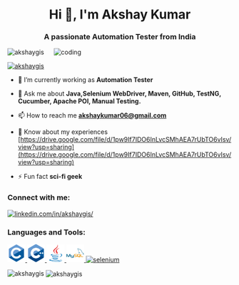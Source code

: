 <h1 align="center">Hi 👋, I'm Akshay Kumar</h1>
<h3 align="center">A passionate Automation Tester from India</h3>

<img align="right" alt="coding" width="400" src="https://media3.giphy.com/media/RbDKaczqWovIugyJmW/giphy.gif?cid=6c09b952f4yo36reairkw81857yguzxdkg86h9fu34yz6rvh&ep=v1_internal_gif_by_id&rid=giphy.gif&ct=g">

<p align="left"> <img src="https://komarev.com/ghpvc/?username=akshaygis&label=Profile%20views&color=0e75b6&style=flat" alt="akshaygis" /> </p>

<p align="left"> <a href="https://github.com/ryo-ma/github-profile-trophy"><img src="https://github-profile-trophy.vercel.app/?username=akshaygis" alt="akshaygis" /></a> </p>

- 🔭 I’m currently working as **Automation Tester**

- 💬 Ask me about **Java,Selenium WebDriver, Maven, GitHub, TestNG, Cucumber, Apache POI, Manual Testing.**

- 📫 How to reach me **akshaykumar06@gmail.com**

- 📄 Know about my experiences [https://drive.google.com/file/d/1pw9If7IDO6InLvcSMhAEA7rUbTO6vIsv/view?usp=sharing](https://drive.google.com/file/d/1pw9If7IDO6InLvcSMhAEA7rUbTO6vIsv/view?usp=sharing)

- ⚡ Fun fact **sci-fi geek**

<h3 align="left">Connect with me:</h3>
<p align="left">
<a href="https://linkedin.com/in/linkedin.com/in/akshaygis/" target="blank"><img align="center" src="https://raw.githubusercontent.com/rahuldkjain/github-profile-readme-generator/master/src/images/icons/Social/linked-in-alt.svg" alt="linkedin.com/in/akshaygis/" height="30" width="40" /></a>
</p>

<h3 align="left">Languages and Tools:</h3>
<p align="left"> <a href="https://www.cprogramming.com/" target="_blank" rel="noreferrer"> <img src="https://raw.githubusercontent.com/devicons/devicon/master/icons/c/c-original.svg" alt="c" width="40" height="40"/> </a> <a href="https://www.w3schools.com/cpp/" target="_blank" rel="noreferrer"> <img src="https://raw.githubusercontent.com/devicons/devicon/master/icons/cplusplus/cplusplus-original.svg" alt="cplusplus" width="40" height="40"/> </a> <a href="https://www.java.com" target="_blank" rel="noreferrer"> <img src="https://raw.githubusercontent.com/devicons/devicon/master/icons/java/java-original.svg" alt="java" width="40" height="40"/> </a> <a href="https://www.mysql.com/" target="_blank" rel="noreferrer"> <img src="https://raw.githubusercontent.com/devicons/devicon/master/icons/mysql/mysql-original-wordmark.svg" alt="mysql" width="40" height="40"/> </a> <a href="https://www.selenium.dev" target="_blank" rel="noreferrer"> <img src="https://raw.githubusercontent.com/detain/svg-logos/780f25886640cef088af994181646db2f6b1a3f8/svg/selenium-logo.svg" alt="selenium" width="40" height="40"/> </a> </p>

<p><img align="left" src="https://github-readme-stats.vercel.app/api/top-langs?username=akshaygis&show_icons=true&locale=en&layout=compact" alt="akshaygis" /></p>

<p>&nbsp;<img align="center" src="https://github-readme-stats.vercel.app/api?username=akshaygis&show_icons=true&locale=en" alt="akshaygis" /></p>
